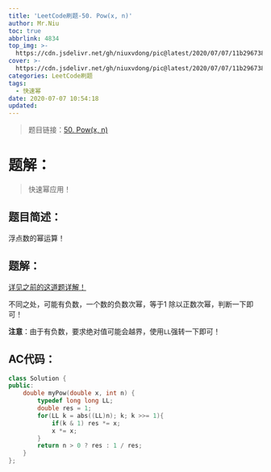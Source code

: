```yaml
---
title: 'LeetCode刷题-50. Pow(x, n)'
author: Mr.Niu
toc: true
abbrlink: 4834
top_img: >-
  https://cdn.jsdelivr.net/gh/niuxvdong/pic@latest/2020/07/07/11b296738651c93c0ae7ad546ee201cb.png
cover: >-
  https://cdn.jsdelivr.net/gh/niuxvdong/pic@latest/2020/07/07/11b296738651c93c0ae7ad546ee201cb.png
categories: LeetCode刷题
tags:
  - 快速幂
date: 2020-07-07 10:54:18
updated:
---
```










> 题目链接：[50. Pow(x, n)]( https://leetcode-cn.com/problems/powx-n/)



# 题解：



> 快速幂应用！



## 题目简述：

浮点数的幂运算！



## 题解：

[详见之前的这道题详解！](https://niuxvdong.top/posts/2286.html)



不同之处，可能有负数，一个数的负数次幂，等于1 除以正数次幂，判断一下即可！



**注意**：由于有负数，要求绝对值可能会越界，使用`LL`强转一下即可！



## AC代码：



```c++
class Solution {
public:
    double myPow(double x, int n) {
        typedef long long LL;
        double res = 1;
        for(LL k = abs((LL)n); k; k >>= 1){
            if(k & 1) res *= x;
            x *= x;
        }
        return n > 0 ? res : 1 / res;
    }
};
```




